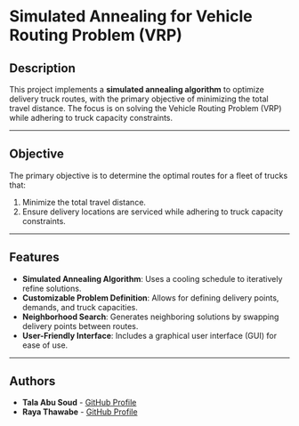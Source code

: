 # Simulated Annealing for Vehicle Routing Problem (VRP)

## Description
This project implements a **simulated annealing algorithm** to optimize delivery truck routes, with the primary objective of minimizing the total travel distance. The focus is on solving the Vehicle Routing Problem (VRP) while adhering to truck capacity constraints.

---

## Objective
The primary objective is to determine the optimal routes for a fleet of trucks that:
1. Minimize the total travel distance.
2. Ensure delivery locations are serviced while adhering to truck capacity constraints.

---

## Features
- **Simulated Annealing Algorithm**: Uses a cooling schedule to iteratively refine solutions.
- **Customizable Problem Definition**: Allows for defining delivery points, demands, and truck capacities.
- **Neighborhood Search**: Generates neighboring solutions by swapping delivery points between routes.
- **User-Friendly Interface**: Includes a graphical user interface (GUI) for ease of use.
  
---

## Authors
- **Tala Abu Soud** - [GitHub Profile](https://github.com/talaabusoud)
- **Raya Thawabe** - [GitHub Profile](https://github.com/rayathawabe)
